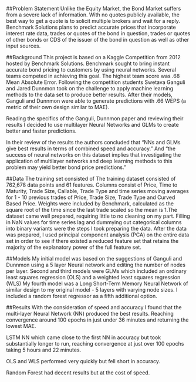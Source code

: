 
##Problem Statement
Unlike the Equity Market, the Bond Market suffers from a severe lack of information.  With no quotes publicly available, the best way to get a quote is to solicit multiple brokers and wait for a reply.  Benchmark Solutions plans to predict accurate prices that incorporate interest rate data, trades or quotes of the bond in question, trades or quotes of other bonds or CDS of the issuer of the bond in question as well as other input sources. 


##Background
This project is based on a Kaggle Competition from 2012 hosted by Benchmark Solutions.  Benchmark sought to bring instant accurate bond pricing to customers by using neural networks.  Several teams competed in achieving this goal.  The highest team score was .68 Mean Absolute Error.  Following the competition students Swetava Ganguli and Jared Dunnmon took on the challenge to apply machine learning methods to the data set to produce better results.  After their models, Ganguli and Dunnmon were able to generate predictions with .66 WEPS (a metric of their own design similar to MAE).  

Reading the specifics of the Ganguli, Dunnmon paper and reviewing their results I decided to use multilayer Neural Networks and GLMs to create better and faster predictions.

 In their review of the results the authors concluded that “NNs and GLMs give best results in terms of combined speed and accuracy.” And “the success of neural networks on this dataset implies that investigating the application of multilayer networks and deep learning methods to this problem may yield better bond price predictions.”

##Data
The training set consisted of The training dataset consisted of 762,678 data points and 61 features.  Columns consist of Price, Time to Maturity, Trade Size, Callable, Trade Type and time series moving averages for 1 - 10 previous trades of Price, Trade Size, Trade Type and Curved Based Price. Weights were included by Benchmark, calculated as the square root of the time since the last trade scaled so the mean is 1.The dataset came well prepared, requiring little to no cleaning on my part.  Filling in NaN values for time series lag and dummying out categorical columns into binary variants were the steps I took preparing the data.   After the data was prepared, I used principal component analysis (PCA) on the entire data set in order to see if there existed a reduced feature set that retains the majority of the explanatory power of the full feature set.

##Models
My initial model was based on the suggestions of Ganguli and Dunnmon using a 5 layer Neural network and editing the number of nodes per layer.
Second and third models were GLMs which included an ordinary least squares regression (OLS) and a weighted least squares regression (WLS)
My fourth model was a Long Short-Term Memory Neural Network of similar design to my original model - 5 layers with varying node sizes.
I included a random forest regressor as a fifth additional option.

##Results
With the consideration of speed and accuracy I found that the multi-layer Neural Network (NN) produced the best results.  Reaching convergence around 100 epochs in just under 36 minutes and returning the lowest MAE.

LSTM NN which came close to the first NN in accuracy but took substantially longer to run, reaching convergence at just over 100 epochs taking 5 hours and 22 minutes.

OLS and WLS performed very quickly but fell short in accuracy.

Random Forest had decent results but at the cost of speed.


